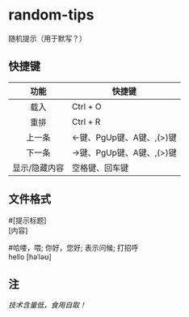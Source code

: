 # random-tips
随机提示（用于默写？）


## 快捷键
|功能|快捷键|
|:---:|---|
|载入|Ctrl + O|
|重排|Ctrl + R|
|上一条|←键、PgUp键、A键、,(>)键|
|下一条|→键、PgUp键、A键、,(>)键|
|显示/隐藏内容|空格键、回车键|
  
## 文件格式
\#[提示标题]  
[内容]  

  
\#哈喽，喂; 你好，您好; 表示问候; 打招呼  
hello [həˈləʊ]  

## 注
*技术含量低，食用自取！*
